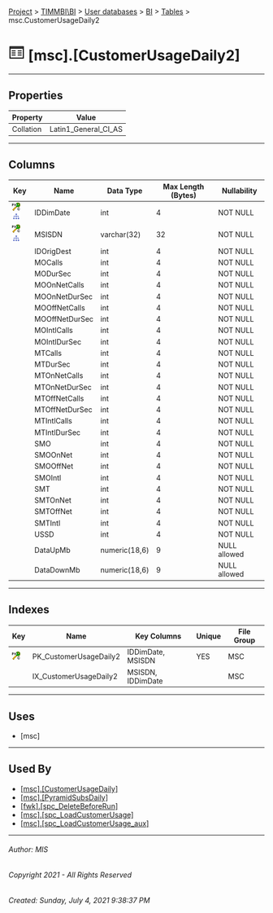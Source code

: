 #### 

[Project](../../../../index.md) > [TIMMBI\\BI](../../../index.md) > [User databases](../../index.md) > [BI](../index.md) > [Tables](Tables.md) > msc.CustomerUsageDaily2

# ![Tables](../../../../Images/Table32.png) [msc].[CustomerUsageDaily2]

---

## <a name="#properties"></a>Properties

| Property | Value |
|---|---|
| Collation | Latin1_General_CI_AS |


---

## <a name="#columns"></a>Columns

| Key | Name | Data Type | Max Length (Bytes) | Nullability |
|---|---|---|---|---|
| [![Cluster Primary Key PK_CustomerUsageDaily2: IDDimDate\MSISDN](../../../../Images/pkcluster.png)](#indexes)[![Indexes IX_CustomerUsageDaily2](../../../../Images/Index.png)](#indexes) | IDDimDate | int | 4 | NOT NULL |
| [![Cluster Primary Key PK_CustomerUsageDaily2: IDDimDate\MSISDN](../../../../Images/pkcluster.png)](#indexes)[![Indexes IX_CustomerUsageDaily2](../../../../Images/Index.png)](#indexes) | MSISDN | varchar(32) | 32 | NOT NULL |
|  | IDOrigDest | int | 4 | NOT NULL |
|  | MOCalls | int | 4 | NOT NULL |
|  | MODurSec | int | 4 | NOT NULL |
|  | MOOnNetCalls | int | 4 | NOT NULL |
|  | MOOnNetDurSec | int | 4 | NOT NULL |
|  | MOOffNetCalls | int | 4 | NOT NULL |
|  | MOOffNetDurSec | int | 4 | NOT NULL |
|  | MOIntlCalls | int | 4 | NOT NULL |
|  | MOIntlDurSec | int | 4 | NOT NULL |
|  | MTCalls | int | 4 | NOT NULL |
|  | MTDurSec | int | 4 | NOT NULL |
|  | MTOnNetCalls | int | 4 | NOT NULL |
|  | MTOnNetDurSec | int | 4 | NOT NULL |
|  | MTOffNetCalls | int | 4 | NOT NULL |
|  | MTOffNetDurSec | int | 4 | NOT NULL |
|  | MTIntlCalls | int | 4 | NOT NULL |
|  | MTIntlDurSec | int | 4 | NOT NULL |
|  | SMO | int | 4 | NOT NULL |
|  | SMOOnNet | int | 4 | NOT NULL |
|  | SMOOffNet | int | 4 | NOT NULL |
|  | SMOIntl | int | 4 | NOT NULL |
|  | SMT | int | 4 | NOT NULL |
|  | SMTOnNet | int | 4 | NOT NULL |
|  | SMTOffNet | int | 4 | NOT NULL |
|  | SMTIntl | int | 4 | NOT NULL |
|  | USSD | int | 4 | NOT NULL |
|  | DataUpMb | numeric(18,6) | 9 | NULL allowed |
|  | DataDownMb | numeric(18,6) | 9 | NULL allowed |


---

## <a name="#indexes"></a>Indexes

| Key | Name | Key Columns | Unique | File Group |
|---|---|---|---|---|
| [![Cluster Primary Key PK_CustomerUsageDaily2: IDDimDate\MSISDN](../../../../Images/pkcluster.png)](#indexes) | PK_CustomerUsageDaily2 | IDDimDate, MSISDN | YES | MSC |
|  | IX_CustomerUsageDaily2 | MSISDN, IDDimDate |  | MSC |


---

## <a name="#uses"></a>Uses

* [msc]


---

## <a name="#usedby"></a>Used By

* [[msc].[CustomerUsageDaily]](../Views/CustomerUsageDaily_000c.md)
* [[msc].[PyramidSubsDaily]](../Views/PyramidSubsDaily.md)
* [[fwk].[spc_DeleteBeforeRun]](../Programmability/Stored_Procedures/spc_DeleteBeforeRun.md)
* [[msc].[spc_LoadCustomerUsage]](../Programmability/Stored_Procedures/spc_LoadCustomerUsage_000g.md)
* [[msc].[spc_LoadCustomerUsage_aux]](../Programmability/Stored_Procedures/spc_LoadCustomerUsage_aux.md)


---

###### Author:  MIS

###### Copyright 2021 - All Rights Reserved

###### Created: Sunday, July 4, 2021 9:38:37 PM

